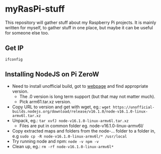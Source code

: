 # myRasPi-stuff
This repository will gather stuff about my Raspberry Pi projects. It is mainly written for myself, to gather stuff in one place, but maybe it can be useful for someone else too.

## Get IP
`ifconfig`

## Installing NodeJS on Pi ZeroW
+ Need to install unofficial build, got to [webpage](https://unofficial-builds.nodejs.org/download/release/v14.13.0/node-v14.13.0) and find appropriate version.
    + The .0 version is long term support (but that may not matter much).
    + Pick arm61.tar.xz version.
+ Copy URL to version and get with wget, eg.: `wget https://unofficial-builds.nodejs.org/download/release/v16.1.0/node-v16.1.0-linux-armv6l.tar.xz`
+ Unpack, eg.: `tar xvfJ node-v16.1.0-linux-armv6l.tar.xz`
    + Files are put in common folder eg. node-v16.1.0-linux-armv6l/
+ Copy extracted maps and folders from the node-... folder to a folder in, e.g `sudo cp -R node-v16.1.0-linux-armv6l/* /usr/local`
+ Try running node and npm:
`node -v
npm -v`
+ Clean up, eg.: `rm -rf node-v16.1.0-linux-armv6l*`



